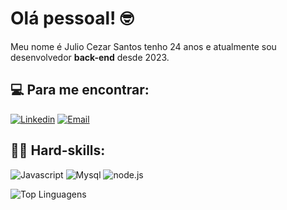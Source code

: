# Olá pessoal! :nerd_face:

Meu nome é Julio Cezar Santos tenho 24 anos e atualmente sou desenvolvedor **back-end** desde 2023. 

## :computer: Para me encontrar:
[![Linkedin](https://img.shields.io/badge/LinkedIn-0077B5?style=for-the-badge&logo=linkedin&logoColor=white)](https://www.linkedin.com/in/julio-cezar-dos-santos-8139a0238)
[![Email](https://img.shields.io/badge/Microsoft_Outlook-0078D4?style=for-the-badge&logo=microsoft-outlook&logoColor=white)](mailto:jcezar0123@hotmail.com)

## :technologist: Hard-skills:
![Javascript](https://img.shields.io/badge/JavaScript-323330?style=for-the-badge&logo=javascript&logoColor=F7DF1E)
![Mysql](https://img.shields.io/badge/MySQL-005C84?style=for-the-badge&logo=mysql&logoColor=white)
![node.js](https://img.shields.io/badge/Node%20js-339933?style=for-the-badge&logo=nodedotjs&logoColor=white)

![Top Linguagens](https://github-readme-stats.vercel.app/api/top-langs/?username=Julio-Cezar-Santos&theme=cobalt&custom_title=Top%20%linguagens)
